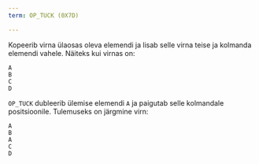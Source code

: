 ```yaml
---
term: OP_TUCK (0X7D)

---
```

Kopeerib virna ülaosas oleva elemendi ja lisab selle virna teise ja kolmanda elemendi vahele. Näiteks kui virnas on:

```text
A
B
C
D
```

`OP_TUCK` dubleerib ülemise elemendi `A` ja paigutab selle kolmandale positsioonile. Tulemuseks on järgmine virn:

```text
A
B
A
C
D
```